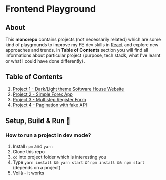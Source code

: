 # Frontend Playground

## About

This **monorepo** contains projects (not necessarily related) which are some kind of playgrounds to improve my FE dev skills in [React](https://reactjs.org/) and explore new approaches and trends. In **Table of Contents** section you will find all informations about particular project (purpose, tech stack, what I've learnt or what I could have done differently).

## Table of Contents

1.  [Project 1 - Dark/Light theme Software House Website](./project-1/README.md)
2.  [Project 2 - Simple Forex App](./project-2/README.md)
3.  [Project 3 - Multistep Register Form](./project-3/README.md)
4.  [Project 4 - Pagination with fake API](./project-4/README.md)

## Setup, Build & Run :construction_worker:

### How to run a project in dev mode?

1. Install `npm` and `yarn`
2. Clone this repo
3. `cd` into project folder which is interesting you
4. Type `yarn install && yarn start` or `npm install && npm start` (depends on a project)
5. Voilà - it works
